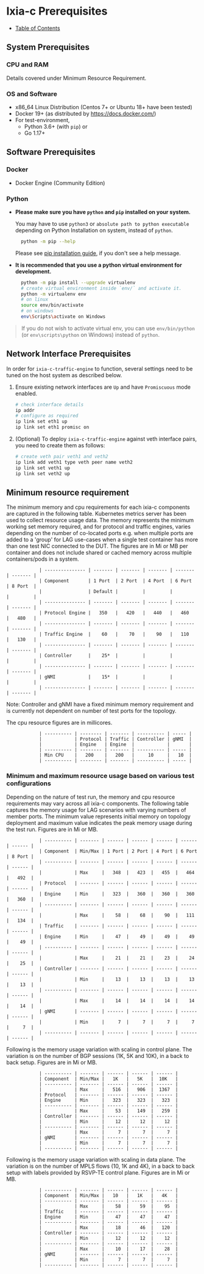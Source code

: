 # Ixia-c Prerequisites

* [Table of Contents](readme.md)

## System Prerequisites

### CPU and RAM

Details covered under Minimum Resource Requirement.

### OS and Software

- x86_64 Linux Distribution (Centos 7+ or Ubuntu 18+ have been tested)
- Docker 19+ (as distributed by https://docs.docker.com/)
- For test-environment,
  - Python 3.6+ (with `pip`) or
  - Go 1.17+

## Software Prerequisites

### Docker
- Docker Engine (Community Edition)

### Python

  - **Please make sure you have `python` and `pip` installed on your system.**

    You may have to use `python3` or `absolute path to python executable` depending on Python Installation on system, instead of `python`.

    ```sh
      python -m pip --help
    ```
    
    Please see [pip installation guide](https://pip.pypa.io/en/stable/installing/), if you don't see a help message.

  - **It is recommended that you use a python virtual environment for development.**

      ```sh
        python -m pip install --upgrade virtualenv
        # create virtual environment inside `env/` and activate it.
        python -m virtualenv env
        # on linux
        source env/bin/activate
        # on windows
        env\Scripts\activate on Windows
    ```

> If you do not wish to activate virtual env, you can use `env/bin/python` (or `env\scripts\python` on Windows) instead of `python`.


## Network Interface Prerequisites

In order for `ixia-c-traffic-engine` to function, several settings need to be tuned on the host system as described below.

1. Ensure existing network interfaces are `Up` and have `Promiscuous` mode enabled.

   ```sh
   # check interface details
   ip addr
   # configure as required
   ip link set eth1 up
   ip link set eth1 promisc on
   ```

2. (Optional) To deploy `ixia-c-traffic-engine` against veth interface pairs, you need to create them as follows:

   ```sh
   # create veth pair veth1 and veth2
   ip link add veth1 type veth peer name veth2
   ip link set veth1 up
   ip link set veth2 up
   ```

## Minimum resource requirement

The minimum memory and cpu requirements for each ixia-c components are captured in the following table. Kubernetes metrics server has been used to collect resource usage data. The memory represents the minimum working set memory required, and for protocol and traffic engines, varies depending on the number of co-located ports e.g. when multiple ports are added to a 'group' for LAG use-cases when a single test container has more than one test NIC connected to the DUT. The figures are in Mi or MB per container and does not include shared or cached memory across multiple containers/pods in a system.

                | --------------- | ------- | ------- | ------- | ------- | ------- |
                | Component       | 1 Port  | 2 Port  | 4 Port  | 6 Port  | 8 Port  |
                |                 | Default |         |         |         |         |
                | --------------- | ------- | ------- | ------- | ------- | ------- |
                | Protocol Engine |   350   |   420   |   440   |   460   |   480   |
                | --------------- | ------- | ------- | ------- | ------- | ------- |
                | Traffic Engine  |    60   |    70   |    90   |   110   |   130   |
                | --------------- | ------- | ------- | ------- | ------- | ------- |
                | Controller      |    25*  |         |         |         |         |
                | --------------- | ------- | ------- | ------- | ------- | ------- |
                | gNMI            |    15*  |         |         |         |         |
                | --------------- | ------- | ------- | ------- | ------- | ------- |

Note: Controller and gNMI have a fixed minimum memory requirement and is currently not dependent on number of test ports for the topology.

The cpu resource figures are in millicores.

                | ---------- | -------- | ------- | ---------- | ----- |
                |            | Protocol | Traffic | Controller | gNMI  |
                |            | Engine   | Engine  |            |       |
                | ---------- | -------- | ------- | ---------- | ----- |
                | Min CPU    |   200    |   200   |     10     |   10  |
                | ---------- | -------- | ------- | ---------- | ----- |

### Minimum and maximum resource usage based on various test configurations

Depending on the nature of test run, the memory and cpu resource requirements may vary across all ixia-c components. The following table captures the memory usage for LAG scenarios with varying numbers of member ports. The minimum value represents initial memory on topology deployment and maximum value indicates the peak memory usage during the test run. Figures are in Mi or MB.

                | ---------- | ------- | ------ | ------ | ------ | ------ | ------ |
                | Component  | Min/Max | 1 Port | 2 Port | 4 Port | 6 Port | 8 Port |
                | ---------- | ------- | ------ | ------ | ------ | ------ | ------ |
                |            | Max     |   348  |   423  |   455  |   464  |   492  |
                | Protocol   | ------- | ------ | ------ | ------ | ------ | ------ |
                | Engine     | Min     |   323  |   360  |   360  |   360  |   360  |
                | ---------- | ------- | ------ | ------ | ------ | ------ | ------ |
                |            | Max     |    58  |    68  |    90  |   111  |   134  |
                | Traffic    | ------- | ------ | ------ | ------ | ------ | ------ |
                | Engine     | Min     |    47  |    49  |    49  |    49  |    49  |
                | ---------- | ------- | ------ | ------ | ------ | ------ | ------ |
                |            | Max     |    21  |    21  |    23  |    24  |    25  |
                | Controller | ------- | ------ | ------ | ------ | ------ | ------ |
                |            | Min     |    13  |    13  |    13  |    13  |    13  |
                | ---------- | ------- | ------ | ------ | ------ | ------ | ------ |
                |            | Max     |    14  |    14  |    14  |    14  |    14  |
                | gNMI       | ------- | ------ | ------ | ------ | ------ | ------ |
                |            | Min     |     7  |     7  |     7  |     7  |     7  |
                | ---------- | ------- | ------ | ------ | ------ | ------ | ------ |

Following is the memory usage variation with scaling in control plane. The variation is on the number of BGP sessions (1K, 5K and 10K), in a back to back setup. Figures are in Mi or MB.

                | ---------- | ------- | ------ | ------ | ------ |
                | Component  | Min/Max |   1K   |   5K   |  10K   |
                | ---------- | ------- | ------ | ------ | ------ |
                |            | Max     |   516  |   906  |  1367  |
                | Protocol   | ------- | ------ | ------ | ------ |
                | Engine     | Min     |   323  |   323  |   323  |
                | ---------- | ------- | ------ | ------ | ------ |
                |            | Max     |    53  |   149  |   259  |
                | Controller | ------- | ------ | ------ | ------ |
                |            | Min     |    12  |    12  |    12  |
                | ---------- | ------- | ------ | ------ | ------ |
                |            | Max     |     7  |     7  |     7  |
                | gNMI       | ------- | ------ | ------ | ------ |
                |            | Min     |     7  |     7  |     7  |
                | ---------- | ------- | ------ | ------ | ------ |

Following is the memory usage variation with scaling in data plane. The variation is on the number of MPLS flows (10, 1K and 4K), in a back to back setup with labels provided by RSVP-TE control plane. Figures are in Mi or MB.

                | ---------- | ------- | ------ | ------ | ------ |
                | Component  | Min/Max |   10   |   1K   |   4K   |
                | ---------- | ------- | ------ | ------ | ------ |
                |            | Max     |    58  |    59  |    95  |
                | Traffic    | ------- | ------ | ------ | ------ |
                | Engine     | Min     |    47  |    47  |    47  |
                | ---------- | ------- | ------ | ------ | ------ |
                |            | Max     |    18  |    46  |   120  |
                | Controller | ------- | ------ | ------ | ------ |
                |            | Min     |    12  |    12  |    12  |
                | ---------- | ------- | ------ | ------ | ------ |
                |            | Max     |    10  |    17  |    28  |
                | gNMI       | ------- | ------ | ------ | ------ |
                |            | Min     |     7  |     7  |     7  |
                | ---------- | ------- | ------ | ------ | ------ |

